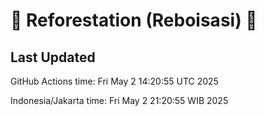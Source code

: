
# 🌳 Reforestation (Reboisasi) 🌲

## Last Updated

GitHub Actions time: Fri May  2 14:20:55 UTC 2025

Indonesia/Jakarta time: Fri May  2 21:20:55 WIB 2025
